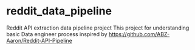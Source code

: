 # reddit_data_pipeline
Reddit API extraction data pipeline project
This project for understanding basic Data engineer process
inspired by https://github.com/ABZ-Aaron/Reddit-API-Pipeline 
